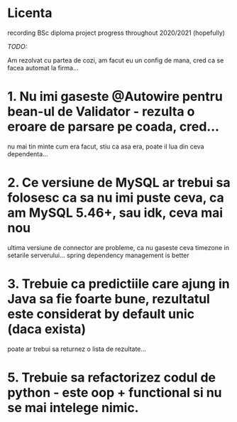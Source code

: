 # Licenta
recording BSc diploma project progress throughout 2020/2021 (hopefully)

*TODO:*

Am rezolvat cu partea de cozi, am facut eu un config de mana, cred ca se facea automat la firma...

# 1. Nu imi gaseste @Autowire pentru bean-ul de Validator - rezulta o eroare de parsare pe coada, cred...
nu mai tin minte cum era facut, stiu ca asa era, poate il lua din ceva dependenta...

# 2. Ce versiune de MySQL ar trebui sa folosesc ca sa nu imi puste ceva, ca am MySQL 5.46+, sau idk, ceva mai nou
ultima versiune de connector are probleme, ca nu gaseste ceva timezone in setarile serverului... spring dependency management is better

# 3. Trebuie ca predictiile care ajung in Java sa fie foarte bune, rezultatul este considerat by default unic (daca exista)
poate ar trebui sa returnez o lista de rezultate...

# 5. Trebuie sa refactorizez codul de python - este oop + functional si nu se mai intelege nimic.